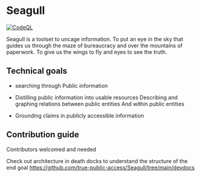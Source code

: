 
# Seagull 
[![CodeQL](https://github.com/true-public-access/begel/actions/workflows/github-code-scanning/codeql/badge.svg)](https://github.com/true-public-access/begel/actions/workflows/github-code-scanning/codeql)

Seagull is a toolset to uncage information. To put an eye in the sky that guides us through the maze of bureaucracy and over the mountains of paperwork. To give us the wings to fly and eyes to see the truth. 

## Technical goals 



* searching through Public information

* Distilling public information into usable resources  Describing and graphing relations between public entities And within public entities

* Grounding claims in publicly accessible information 

## Contribution guide 

Contributors welcomed and needed

Check out architecture in death docks to understand the structure of the end goal
https://github.com/true-public-access/Seagull/tree/main/devdocs

